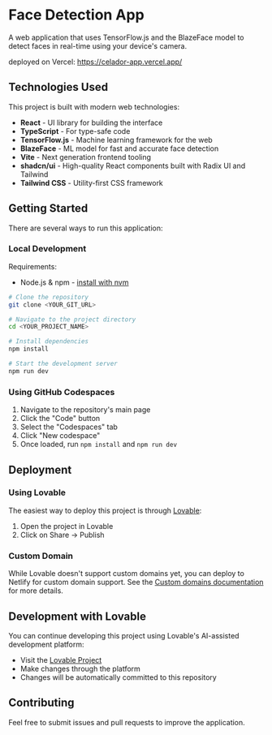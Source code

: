 # Face Detection App

A web application that uses TensorFlow.js and the BlazeFace model to detect faces in real-time using your device's camera.

deployed on Vercel: https://celador-app.vercel.app/

## Technologies Used

This project is built with modern web technologies:

- **React** - UI library for building the interface
- **TypeScript** - For type-safe code
- **TensorFlow.js** - Machine learning framework for the web
- **BlazeFace** - ML model for fast and accurate face detection
- **Vite** - Next generation frontend tooling
- **shadcn/ui** - High-quality React components built with Radix UI and Tailwind
- **Tailwind CSS** - Utility-first CSS framework

## Getting Started

There are several ways to run this application:

### Local Development

Requirements:

- Node.js & npm - [install with nvm](https://github.com/nvm-sh/nvm#installing-and-updating)

```sh
# Clone the repository
git clone <YOUR_GIT_URL>

# Navigate to the project directory
cd <YOUR_PROJECT_NAME>

# Install dependencies
npm install

# Start the development server
npm run dev
```

### Using GitHub Codespaces

1. Navigate to the repository's main page
2. Click the "Code" button
3. Select the "Codespaces" tab
4. Click "New codespace"
5. Once loaded, run `npm install` and `npm run dev`

## Deployment

### Using Lovable

The easiest way to deploy this project is through [Lovable](https://lovable.dev/projects/a3880159-0186-4370-ae1b-25d7cba5b997):

1. Open the project in Lovable
2. Click on Share -> Publish

### Custom Domain

While Lovable doesn't support custom domains yet, you can deploy to Netlify for custom domain support. See the [Custom domains documentation](https://docs.lovable.dev/tips-tricks/custom-domain/) for more details.

## Development with Lovable

You can continue developing this project using Lovable's AI-assisted development platform:

- Visit the [Lovable Project](https://lovable.dev/projects/a3880159-0186-4370-ae1b-25d7cba5b997)
- Make changes through the platform
- Changes will be automatically committed to this repository

## Contributing

Feel free to submit issues and pull requests to improve the application.
